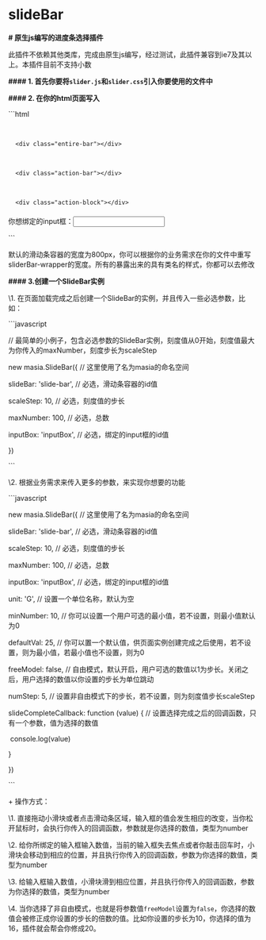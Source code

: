 # slideBar
**# 原生js编写的进度条选择插件**

此插件不依赖其他类库，完成由原生js编写，经过测试，此插件兼容到ie7及其以上。本插件目前不支持小数

**#### 1. 首先你要将`slider.js`和`slider.css`引入你要使用的文件中**

**#### 2. 在你的html页面写入**

\```html

<!-- 滑动条容器 -->

<div class="sliderBar-wrapper" id="slide-bar">

  <div class="sliderBar-container">

​      <!-- 整个滑动条 -->

      <div class="entire-bar"></div> 

​      <!-- 活动部分的滑动条 -->

      <div class="action-bar"></div>

​      <!-- 滑动块 -->

      <div class="action-block"></div>

  </div>

  <div class="sliderBar-scale"></div>

</div>

<div style="margin-top: 20px;">

  你想绑定的input框：<input type="text" id="inputBox">

</div>

\```

默认的滑动条容器的宽度为800px，你可以根据你的业务需求在你的文件中重写sliderBar-wrapper的宽度。所有的暴露出来的具有类名的样式，你都可以去修改

**#### 3.创建一个SlideBar实例**

\1. 在页面加载完成之后创建一个SlideBar的实例，并且传入一些必选参数，比如：

\```javascript

// 最简单的小例子，包含必选参数的SlideBar实例，刻度值从0开始，刻度值最大为你传入的maxNumber，刻度步长为scaleStep

new masia.SlideBar({ // 这里使用了名为masia的命名空间

  slideBar: 'slide-bar', // 必选，滑动条容器的id值

  scaleStep: 10, // 必选，刻度值的步长

  maxNumber: 100, // 必选，总数

  inputBox: 'inputBox', // 必选，绑定的input框的id值

}) 

\```

\2. 根据业务需求来传入更多的参数，来实现你想要的功能

\```javascript

new masia.SlideBar({ // 这里使用了名为masia的命名空间

  slideBar: 'slide-bar', // 必选，滑动条容器的id值

  scaleStep: 10, // 必选，刻度值的步长

  maxNumber: 100, // 必选，总数

  inputBox: 'inputBox', // 必选，绑定的input框的id值

  unit: 'G', // 设置一个单位名称，默认为空

  minNumber: 10, // 你可以设置一个用户可选的最小值，若不设置，则最小值默认为0

  defaultVal: 25, // 你可以置一个默认值，供页面实例创建完成之后使用，若不设置，则为最小值，若最小值也不设置，则为0

  freeModel: false, // 自由模式，默认开启，用户可选的数值以1为步长。关闭之后，用户选择的数值以你设置的步长为单位跳动

  numStep: 5, // 设置非自由模式下的步长，若不设置，则为刻度值步长scaleStep

  slideCompleteCallback: function (value) { // 设置选择完成之后的回调函数，只有一个参数，值为选择的数值

​    console.log(value)

  }

})

\``` 

\+ 操作方式：

  \1. 直接拖动小滑块或者点击滑动条区域，输入框的值会发生相应的改变，当你松开鼠标时，会执行你传入的回调函数，参数就是你选择的数值，类型为number

  \2. 给你所绑定的输入框输入数值，当前的输入框失去焦点或者你敲击回车时，小滑块会移动到相应的位置，并且执行你传入的回调函数，参数为你选择的数值，类型为number

  \3. 给输入框输入数值，小滑块滑到相应位置，并且执行你传入的回调函数，参数为你选择的数值，类型为number

  \4. 当你选择了非自由模式，也就是将参数值`freeModel`设置为`false`，你选择的数值会被修正成你设置的步长的倍数的值。比如你设置的步长为10，你选择的值为16，插件就会帮会你修成20。